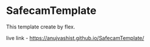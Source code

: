 # SafecamTemplate
This template create by flex.

live link - https://anujvashist.github.io/SafecamTemplate/
